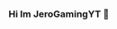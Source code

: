 ### Hi Im JeroGamingYT 👋

<!--
**JeroGamingYT/JeroGamingYT** is a ✨ _special_ ✨ repository because its `README.md` (this file) appears on your GitHub profile.

Here are some ideas to get you started:

- NickName: YTBJero
- Age: Unknown
- Country: Viet Nam
- jobs: Developer but I Noob
- Languages: PHP
-->
